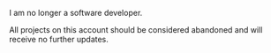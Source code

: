 I am no longer a software developer.

All projects on this account should be considered abandoned and will receive no further updates.
